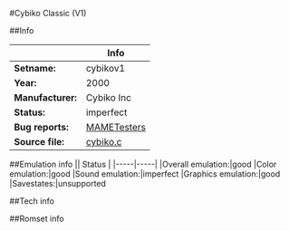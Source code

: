 #Cybiko Classic (V1)

##Info

||Info|
|-----|-----|
|**Setname:**|cybikov1
|**Year:**|2000
|**Manufacturer:**|Cybiko Inc
|**Status:**|imperfect
|**Bug reports:**|[MAMETesters](http://mametesters.org/view_all_set.php?type=1&temporary=y&search=cybiko.c)
|**Source file:**|[cybiko.c](https://github.com/mamedev/mame/blob/master/src/mess/drivers/cybiko.c)

##Emulation info
|| Status |
|-----|-----|
|Overall emulation:|good
|Color emulation:|good
|Sound emulation:|imperfect
|Graphics emulation:|good
|Savestates:|unsupported

##Tech info

##Romset info

<!--- START OF EDITED COMMENT DO NOT TOUCH TEXT ABOVE-->
